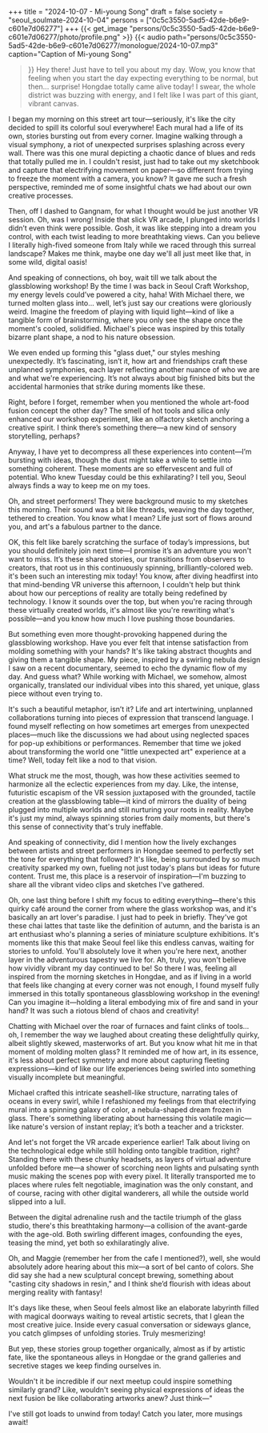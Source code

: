 +++
title = "2024-10-07 - Mi-young Song"
draft = false
society = "seoul_soulmate-2024-10-04"
persons = ["0c5c3550-5ad5-42de-b6e9-c601e7d06277"]
+++
{{< get_image "persons/0c5c3550-5ad5-42de-b6e9-c601e7d06277/photo/profile.png" >}}
{{< audio
    path="persons/0c5c3550-5ad5-42de-b6e9-c601e7d06277/monologue/2024-10-07.mp3" 
    caption="Caption of Mi-young Song"
>}}
Hey there! Just have to tell you about my day.
Wow, you know that feeling when you start the day expecting everything to be normal, but then... surprise! Hongdae totally came alive today! I swear, the whole district was buzzing with energy, and I felt like I was part of this giant, vibrant canvas. 

I began my morning on this street art tour—seriously, it's like the city decided to spill its colorful soul everywhere! Each mural had a life of its own, stories bursting out from every corner. Imagine walking through a visual symphony, a riot of unexpected surprises splashing across every wall. There was this one mural depicting a chaotic dance of blues and reds that totally pulled me in. I couldn't resist, just had to take out my sketchbook and capture that electrifying movement on paper—so different from trying to freeze the moment with a camera, you know? It gave me such a fresh perspective, reminded me of some insightful chats we had about our own creative processes.

Then, off I dashed to Gangnam, for what I thought would be just another VR session. Oh, was I wrong! Inside that slick VR arcade, I plunged into worlds I didn’t even think were possible. Gosh, it was like stepping into a dream you control, with each twist leading to more breathtaking views. Can you believe I literally high-fived someone from Italy while we raced through this surreal landscape? Makes me think, maybe one day we'll all just meet like that, in some wild, digital oasis!

And speaking of connections, oh boy, wait till we talk about the glassblowing workshop! By the time I was back in Seoul Craft Workshop, my energy levels could’ve powered a city, haha! With Michael there, we turned molten glass into... well, let’s just say our creations were gloriously weird. Imagine the freedom of playing with liquid light—kind of like a tangible form of brainstorming, where you only see the shape once the moment's cooled, solidified. Michael's piece was inspired by this totally bizarre plant shape, a nod to his nature obsession.

We even ended up forming this "glass duet," our styles meshing unexpectedly. It’s fascinating, isn’t it, how art and friendships craft these unplanned symphonies, each layer reflecting another nuance of who we are and what we're experiencing. It’s not always about big finished bits but the accidental harmonies that strike during moments like these.

Right, before I forget, remember when you mentioned the whole art-food fusion concept the other day? The smell of hot tools and silica only enhanced our workshop experiment, like an olfactory sketch anchoring a creative spirit. I think there’s something there—a new kind of sensory storytelling, perhaps?

Anyway, I have yet to decompress all these experiences into content—I’m bursting with ideas, though the dust might take a while to settle into something coherent. These moments are so effervescent and full of potential. Who knew Tuesday could be this exhilarating? I tell you, Seoul always finds a way to keep me on my toes.

Oh, and street performers! They were background music to my sketches this morning. Their sound was a bit like threads, weaving the day together, tethered to creation. You know what I mean? Life just sort of flows around you, and art's a fabulous partner to the dance.

OK, this felt like barely scratching the surface of today’s impressions, but you should definitely join next time—I promise it’s an adventure you won't want to miss. It’s these shared stories, our transitions from observers to creators, that root us in this continuously spinning, brilliantly-colored web.
it's been such an interesting mix today! You know, after diving headfirst into that mind-bending VR universe this afternoon, I couldn't help but think about how our perceptions of reality are totally being redefined by technology. I know it sounds over the top, but when you're racing through these virtually created worlds, it's almost like you're rewriting what's possible—and you know how much I love pushing those boundaries. 

But something even more thought-provoking happened during the glassblowing workshop. Have you ever felt that intense satisfaction from molding something with your hands? It's like taking abstract thoughts and giving them a tangible shape. My piece, inspired by a swirling nebula design I saw on a recent documentary, seemed to echo the dynamic flow of my day. And guess what? While working with Michael, we somehow, almost organically, translated our individual vibes into this shared, yet unique, glass piece without even trying to.

It's such a beautiful metaphor, isn’t it? Life and art intertwining, unplanned collaborations turning into pieces of expression that transcend language. I found myself reflecting on how sometimes art emerges from unexpected places—much like the discussions we had about using neglected spaces for pop-up exhibitions or performances. Remember that time we joked about transforming the world one "little unexpected art" experience at a time? Well, today felt like a nod to that vision.

What struck me the most, though, was how these activities seemed to harmonize all the eclectic experiences from my day. Like, the intense, futuristic escapism of the VR session juxtaposed with the grounded, tactile creation at the glassblowing table—it kind of mirrors the duality of being plugged into multiple worlds and still nurturing your roots in reality. Maybe it's just my mind, always spinning stories from daily moments, but there's this sense of connectivity that's truly ineffable.

And speaking of connectivity, did I mention how the lively exchanges between artists and street performers in Hongdae seemed to perfectly set the tone for everything that followed? It's like, being surrounded by so much creativity sparked my own, fueling not just today's plans but ideas for future content. Trust me, this place is a reservoir of inspiration—I'm buzzing to share all the vibrant video clips and sketches I've gathered.

Oh, one last thing before I shift my focus to editing everything—there's this quirky café around the corner from where the glass workshop was, and it's basically an art lover's paradise. I just had to peek in briefly. They've got these chai lattes that taste like the definition of autumn, and the barista is an art enthusiast who's planning a series of miniature sculpture exhibitions. It's moments like this that make Seoul feel like this endless canvas, waiting for stories to unfold. You'll absolutely love it when you're here next, another layer in the adventurous tapestry we live for.
Ah, truly, you won't believe how vividly vibrant my day continued to be! So there I was, feeling all inspired from the morning sketches in Hongdae, and as if living in a world that feels like changing at every corner was not enough, I found myself fully immersed in this totally spontaneous glassblowing workshop in the evening! Can you imagine it—holding a literal embodying mix of fire and sand in your hand? It was such a riotous blend of chaos and creativity!

Chatting with Michael over the roar of furnaces and faint clinks of tools... oh, I remember the way we laughed about creating these delightfully quirky, albeit slightly skewed, masterworks of art. But you know what hit me in that moment of molding molten glass? It reminded me of how art, in its essence, it's less about perfect symmetry and more about capturing fleeting expressions—kind of like our life experiences being swirled into something visually incomplete but meaningful.

Michael crafted this intricate seashell-like structure, narrating tales of oceans in every swirl, while I refashioned my feelings from that electrifying mural into a spinning galaxy of color, a nebula-shaped dream frozen in glass. There's something liberating about harnessing this volatile magic—like nature's version of instant replay; it’s both a teacher and a trickster.

And let's not forget the VR arcade experience earlier! Talk about living on the technological edge while still holding onto tangible tradition, right? Standing there with these chunky headsets, as layers of virtual adventure unfolded before me—a shower of scorching neon lights and pulsating synth music making the scenes pop with every pixel. It literally transported me to places where rules felt negotiable, imagination was the only constant, and of course, racing with other digital wanderers, all while the outside world slipped into a lull. 

Between the digital adrenaline rush and the tactile triumph of the glass studio, there's this breathtaking harmony—a collision of the avant-garde with the age-old. Both swirling different images, confounding the eyes, teasing the mind, yet both so exhilaratingly alive. 

Oh, and Maggie (remember her from the cafe I mentioned?), well, she would absolutely adore hearing about this mix—a sort of bel canto of colors. She did say she had a new sculptural concept brewing, something about "casting city shadows in resin," and I think she’d flourish with ideas about merging reality with fantasy!



It's days like these, when Seoul feels almost like an elaborate labyrinth filled with magical doorways waiting to reveal artistic secrets, that I glean the most creative juice. Inside every casual conversation or sideways glance, you catch glimpses of unfolding stories. Truly mesmerizing!

But yep, these stories group together organically, almost as if by artistic fate, like the spontaneous alleys in Hongdae or the grand galleries and secretive stages we keep finding ourselves in.

Wouldn't it be incredible if our next meetup could inspire something similarly grand? Like, wouldn't seeing physical expressions of ideas the next fusion be like collaborating artworks anew? Just think—"

I've still got loads to unwind from today! Catch you later, more musings await!
